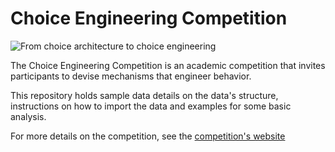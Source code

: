 # Choice Engineering Competition
![From choice architecture to choice engineering](https://ibin.co/4BTAiYneNb15.png)

The Choice Engineering Competition is an academic competition that invites participants to devise mechanisms that engineer behavior. 

This repository holds sample data details on the data's structure, instructions on how to import the data and examples for some basic analysis. 

For more details on the competition, see the [competition's website](http://decision-making-lab.com/competition/index.html)

